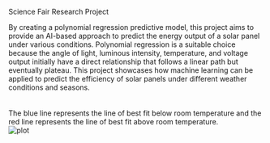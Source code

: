 Science Fair Research Project

By creating a polynomial regression predictive model, this project aims to provide an AI-based approach to predict the energy output of a solar panel under various conditions. Polynomial regression is a suitable choice because the angle of light, luminous intensity, temperature, and voltage output initially have a direct relationship that follows a linear path but eventually plateau. This project showcases how machine learning can be applied to predict the efficiency of solar panels under different weather conditions and seasons.
<br />
<br />
<br />
The blue line represents the line of best fit below room temperature and the red line represents the line of best fit above room temperature.<br />
![plot](https://github.com/Overclocker2077/Solar-Panel-Research-Project/blob/main/Screenshot%202024-11-28%20091100.png)
